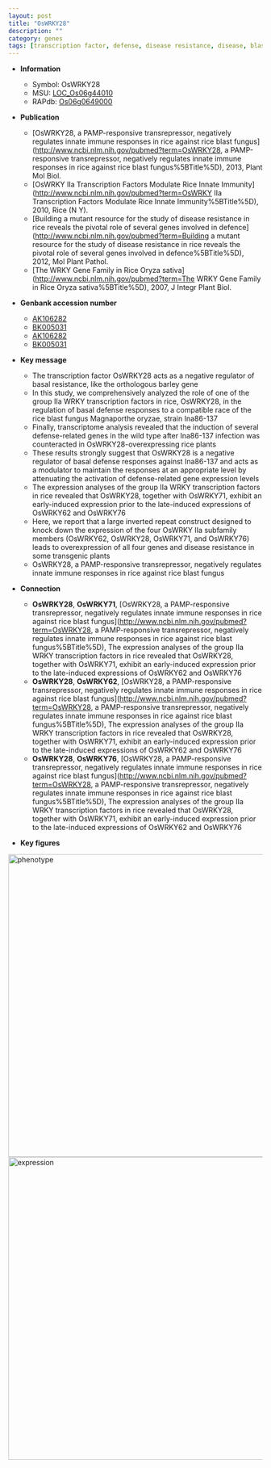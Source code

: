 ```yaml
---
layout: post
title: "OsWRKY28"
description: ""
category: genes
tags: [transcription factor, defense, disease resistance, disease, blast, defense response, magnaporthe oryzae]
---
```


* **Information**  
    + Symbol: OsWRKY28  
    + MSU: [LOC_Os06g44010](http://rice.plantbiology.msu.edu/cgi-bin/ORF_infopage.cgi?orf=LOC_Os06g44010)  
    + RAPdb: [Os06g0649000](http://rapdb.dna.affrc.go.jp/viewer/gbrowse_details/irgsp1?name=Os06g0649000)  

* **Publication**  
    + [OsWRKY28, a PAMP-responsive transrepressor, negatively regulates innate immune responses in rice against rice blast fungus](http://www.ncbi.nlm.nih.gov/pubmed?term=OsWRKY28, a PAMP-responsive transrepressor, negatively regulates innate immune responses in rice against rice blast fungus%5BTitle%5D), 2013, Plant Mol Biol.
    + [OsWRKY IIa Transcription Factors Modulate Rice Innate Immunity](http://www.ncbi.nlm.nih.gov/pubmed?term=OsWRKY IIa Transcription Factors Modulate Rice Innate Immunity%5BTitle%5D), 2010, Rice (N Y).
    + [Building a mutant resource for the study of disease resistance in rice reveals the pivotal role of several genes involved in defence](http://www.ncbi.nlm.nih.gov/pubmed?term=Building a mutant resource for the study of disease resistance in rice reveals the pivotal role of several genes involved in defence%5BTitle%5D), 2012, Mol Plant Pathol.
    + [The WRKY Gene Family in Rice Oryza sativa](http://www.ncbi.nlm.nih.gov/pubmed?term=The WRKY Gene Family in Rice Oryza sativa%5BTitle%5D), 2007, J Integr Plant Biol.

* **Genbank accession number**  
    + [AK106282](http://www.ncbi.nlm.nih.gov/nuccore/AK106282)
    + [BK005031](http://www.ncbi.nlm.nih.gov/nuccore/BK005031)
    + [AK106282](http://www.ncbi.nlm.nih.gov/nuccore/AK106282)
    + [BK005031](http://www.ncbi.nlm.nih.gov/nuccore/BK005031)

* **Key message**  
    + The transcription factor OsWRKY28 acts as a negative regulator of basal resistance, like the orthologous barley gene
    + In this study, we comprehensively analyzed the role of one of the group IIa WRKY transcription factors in rice, OsWRKY28, in the regulation of basal defense responses to a compatible race of the rice blast fungus Magnaporthe oryzae, strain Ina86-137
    + Finally, transcriptome analysis revealed that the induction of several defense-related genes in the wild type after Ina86-137 infection was counteracted in OsWRKY28-overexpressing rice plants
    + These results strongly suggest that OsWRKY28 is a negative regulator of basal defense responses against Ina86-137 and acts as a modulator to maintain the responses at an appropriate level by attenuating the activation of defense-related gene expression levels
    + The expression analyses of the group IIa WRKY transcription factors in rice revealed that OsWRKY28, together with OsWRKY71, exhibit an early-induced expression prior to the late-induced expressions of OsWRKY62 and OsWRKY76
    + Here, we report that a large inverted repeat construct designed to knock down the expression of the four OsWRKY IIa subfamily members (OsWRKY62, OsWRKY28, OsWRKY71, and OsWRKY76) leads to overexpression of all four genes and disease resistance in some transgenic plants
    + OsWRKY28, a PAMP-responsive transrepressor, negatively regulates innate immune responses in rice against rice blast fungus

* **Connection**  
    + __OsWRKY28__, __OsWRKY71__, [OsWRKY28, a PAMP-responsive transrepressor, negatively regulates innate immune responses in rice against rice blast fungus](http://www.ncbi.nlm.nih.gov/pubmed?term=OsWRKY28, a PAMP-responsive transrepressor, negatively regulates innate immune responses in rice against rice blast fungus%5BTitle%5D), The expression analyses of the group IIa WRKY transcription factors in rice revealed that OsWRKY28, together with OsWRKY71, exhibit an early-induced expression prior to the late-induced expressions of OsWRKY62 and OsWRKY76
    + __OsWRKY28__, __OsWRKY62__, [OsWRKY28, a PAMP-responsive transrepressor, negatively regulates innate immune responses in rice against rice blast fungus](http://www.ncbi.nlm.nih.gov/pubmed?term=OsWRKY28, a PAMP-responsive transrepressor, negatively regulates innate immune responses in rice against rice blast fungus%5BTitle%5D), The expression analyses of the group IIa WRKY transcription factors in rice revealed that OsWRKY28, together with OsWRKY71, exhibit an early-induced expression prior to the late-induced expressions of OsWRKY62 and OsWRKY76
    + __OsWRKY28__, __OsWRKY76__, [OsWRKY28, a PAMP-responsive transrepressor, negatively regulates innate immune responses in rice against rice blast fungus](http://www.ncbi.nlm.nih.gov/pubmed?term=OsWRKY28, a PAMP-responsive transrepressor, negatively regulates innate immune responses in rice against rice blast fungus%5BTitle%5D), The expression analyses of the group IIa WRKY transcription factors in rice revealed that OsWRKY28, together with OsWRKY71, exhibit an early-induced expression prior to the late-induced expressions of OsWRKY62 and OsWRKY76

* **Key figures**  
<img src="http://funRiceGenes.github.io/images/OsWRKY28.pheno.png" alt="phenotype"  style="width: 600px;"/>

<img src="http://funRiceGenes.github.io/images/OsWRKY28.exp.png" alt="expression"  style="width: 600px;"/>


